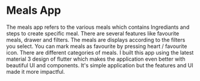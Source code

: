 # Meals App
 The meals app refers to the various meals which contains Ingrediants and steps to create specific meal. There are several features like favourite meals, drawer and filters. The meals are displays according to the filters you select. You can mark meals as favourite by pressing heart / favourite icon. There are different categories of meals. I built this app using the latest material 3 design of flutter which makes the application even better with beautiful UI and components. It's simple application but the features and UI made it more impactful.

